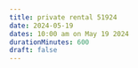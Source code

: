 ```yaml
---
title: private rental 51924
date: 2024-05-19
dates: 10:00 am on May 19 2024
durationMinutes: 600
draft: false
---
```

